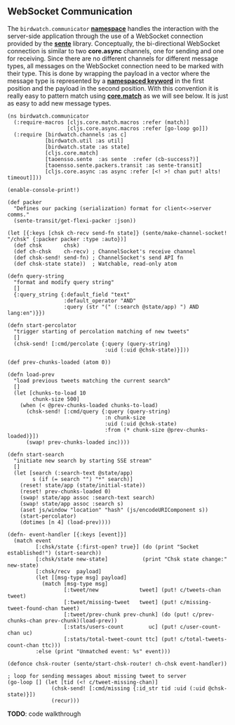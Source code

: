 ## WebSocket Communication 

The ````birdwatch.communicator```` **[namespace](https://github.com/matthiasn/BirdWatch/blob/574d2178be6f399086ad2a5ec35c200d252bf887/Clojure-Websockets/MainApp/src/cljs/birdwatch/communicator.cljs)** handles the interaction with the server-side application through the use of a WebSocket connection provided by the **[sente](https://github.com/ptaoussanis/sente)** library. Conceptually, the bi-directional WebSocket connection is similar to two **core.async** channels, one for sending and one for receiving. Since there are no different channels for different message types, all messages on the WebSocket connection need to be marked with their type. This is done by wrapping the payload in a vector where the message type is represented by a **[namespaced keyword](https://clojuredocs.org/clojure.core/keyword)** in the first position and the payload in the second position. With this convention it is really easy to pattern match using **[core.match](https://github.com/clojure/core.match)** as we will see below. It is just as easy to add new message types.

~~~
(ns birdwatch.communicator
  (:require-macros [cljs.core.match.macros :refer (match)]
                   [cljs.core.async.macros :refer [go-loop go]])
  (:require [birdwatch.channels :as c]
            [birdwatch.util :as util]
            [birdwatch.state :as state]
            [cljs.core.match]
            [taoensso.sente  :as sente  :refer (cb-success?)]
            [taoensso.sente.packers.transit :as sente-transit]
            [cljs.core.async :as async :refer [<! >! chan put! alts! timeout]]))

(enable-console-print!)

(def packer
  "Defines our packing (serialization) format for client<->server comms."
  (sente-transit/get-flexi-packer :json))

(let [{:keys [chsk ch-recv send-fn state]} (sente/make-channel-socket! "/chsk" {:packer packer :type :auto})]
  (def chsk       chsk)
  (def ch-chsk    ch-recv) ; ChannelSocket's receive channel
  (def chsk-send! send-fn) ; ChannelSocket's send API fn
  (def chsk-state state))  ; Watchable, read-only atom

(defn query-string
  "format and modify query string"
  []
  {:query_string {:default_field "text"
                  :default_operator "AND"
                  :query (str "(" (:search @state/app) ") AND lang:en")}})

(defn start-percolator
  "trigger starting of percolation matching of new tweets"
  []
  (chsk-send! [:cmd/percolate {:query (query-string)
                               :uid (:uid @chsk-state)}]))

(def prev-chunks-loaded (atom 0))

(defn load-prev
  "load previous tweets matching the current search"
  []
  (let [chunks-to-load 10
        chunk-size 500]
    (when (< @prev-chunks-loaded chunks-to-load)
      (chsk-send! [:cmd/query {:query (query-string)
                               :n chunk-size
                               :uid (:uid @chsk-state)
                               :from (* chunk-size @prev-chunks-loaded)}])
      (swap! prev-chunks-loaded inc))))

(defn start-search
  "initiate new search by starting SSE stream"
  []
  (let [search (:search-text @state/app)
        s (if (= search "") "*" search)]
    (reset! state/app (state/initial-state))
    (reset! prev-chunks-loaded 0)
    (swap! state/app assoc :search-text search)
    (swap! state/app assoc :search s)
    (aset js/window "location" "hash" (js/encodeURIComponent s))
    (start-percolator)
    (dotimes [n 4] (load-prev))))

(defn- event-handler [{:keys [event]}]
  (match event
         [:chsk/state {:first-open? true}] (do (print "Socket established!") (start-search))
         [:chsk/state new-state]           (print "Chsk state change:" new-state)
         [:chsk/recv  payload]
         (let [[msg-type msg] payload]
           (match [msg-type msg]
                  [:tweet/new             tweet] (put! c/tweets-chan tweet)
                  [:tweet/missing-tweet   tweet] (put! c/missing-tweet-found-chan tweet)
                  [:tweet/prev-chunk prev-chunk] (do (put! c/prev-chunks-chan prev-chunk)(load-prev))
                  [:stats/users-count        uc] (put! c/user-count-chan uc)
                  [:stats/total-tweet-count ttc] (put! c/total-tweets-count-chan ttc)))
         :else (print "Unmatched event: %s" event)))

(defonce chsk-router (sente/start-chsk-router! ch-chsk event-handler))

; loop for sending messages about missing tweet to server
(go-loop [] (let [tid (<! c/tweet-missing-chan)]
              (chsk-send! [:cmd/missing {:id_str tid :uid (:uid @chsk-state)}])
              (recur)))
~~~

**TODO**: code walkthrough
